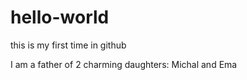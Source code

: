 # hello-world
this is my first time in github

I am a father of 2 charming daughters: Michal and Ema
